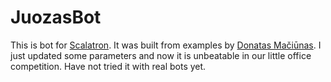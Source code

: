 # JuozasBot

This is bot for [Scalatron](http://scalatron.github.io). It was built from examples by [Donatas Mačiūnas](https://twitter.com/mdonatas). I just updated some parameters and now it is unbeatable in our little office competition. Have not tried it with real bots yet.
